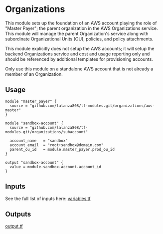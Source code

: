 # Organizations

This module sets up the foundation of an AWS account playing the role of "Master Payer"; the parent organization in the AWS Organizations service. This module will manage the parent Organization's service along with subordinate Organizational Units (OU), policies, and policy attachments.

This module explicitly does not setup the AWS accounts; it will setup the backend Organizations service and cost and usage reporting only and should be referenced by additional templates for provisioning accounts.

Only use this module on a standalone AWS account that is not already a member of an Organization.

## Usage

```
module "master_payer" {
  source = "github.com/lalanza808/tf-modules.git/organizations/aws-master"
}

module "sandbox-account" {
  source = "github.com/lalanza808/tf-modules.git/organizations/subaccount"

  account_name   = "sandbox"
  account_email  = "root+sandbox@domain.com"
  parent_ou_id   = module.master_payer.prod_ou_id
}

output "sandbox-account" {
  value = module.sandbox-account.account_id
}
```

## Inputs

See the full list of inputs here: [variables.tf](./variables.tf)

## Outputs

[output.tf](./output.tf)
